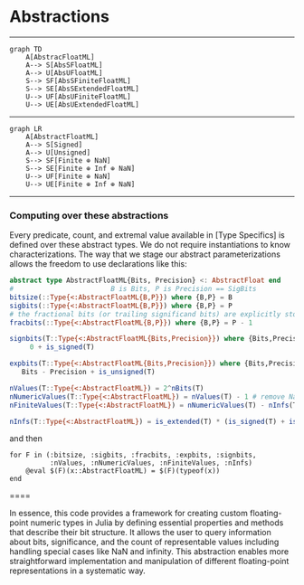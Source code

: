 # Abstractions

----

```mermaid
graph TD
    A[AbstracFloatML] 
    A--> S[AbsSFloatML]
    A--> U[AbsUFloatML]
    S--> SF[AbsSFiniteFloatML]
    S--> SE[AbsSExtendedFloatML]
    U--> UF[AbsUFiniteFloatML]
    U--> UE[AbsUExtendedFloatML]
```

----

```mermaid
graph LR
    A[AbstractFloatML] 
    A--> S[Signed]
    A--> U[Unsigned]
    S--> SF[Finite ⊕ NaN]
    S--> SE[Finite ⊕ Inf ⊕ NaN]
    U--> UF[Finite ⊕ NaN]
    U--> UE[Finite ⊕ Inf ⊕ NaN]
```

----

### Computing over these abstractions

Every predicate, count, and extremal value available in [Type Specifics] is defined over these abstract types. We do not require instantiations to know characterizations.  The way that we stage our abstract parameterizations allows the freedom to use declarations like this:

```julia
abstract type AbstractFloatML{Bits, Precision} <: AbstractFloat end
#                        B is Bits, P is Precision == SigBits
bitsize(::Type{<:AbstractFloatML{B,P}}) where {B,P} = B
sigbits(::Type{<:AbstractFloatML{B,P}}) where {B,P} = P
# the fractional bits (or trailing significand bits) are explicitly stored
fracbits(::Type{<:AbstractFloatML{B,P}}) where {B,P} = P - 1

signbits(T::Type{<:AbstractFloatML{Bits,Precision}}) where {Bits,Precision} =
     0 + is_signed(T)

expbits(T::Type{<:AbstractFloatML{Bits,Precision}}) where {Bits,Precision} =
   Bits - Precision + is_unsigned(T)

nValues(T::Type{<:AbstractFloatML}) = 2^nBits(T)
nNumericValues(T::Type{<:AbstractFloatML}) = nValues(T) - 1 # remove NaN
nFiniteValues(T::Type{<:AbstractFloatML}) = nNumericValues(T) - nInfs(T) # remove Infs

nInfs(T::Type{<:AbstractFloatML}) = is_extended(T) * (is_signed(T) + is_extended(T))
```
and then
```
for F in (:bitsize, :sigbits, :fracbits, :expbits, :signbits,
          :nValues, :nNumericValues, :nFiniteValues, :nInfs)
    @eval $(F)(x::AbstractFloatML) = $(F)(typeof(x))
end
```

====

In essence, this code provides a framework for creating custom floating-point numeric types in Julia by defining essential properties and methods that describe their bit structure. It allows the user to query information about bits, significance, and the count of representable values including handling special cases like NaN and infinity. This abstraction enables more straightforward implementation and manipulation of different floating-point representations in a systematic way.
